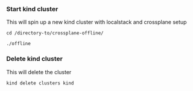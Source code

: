 ### Start kind cluster

This will spin up a new kind cluster with localstack and crossplane setup
```
cd /directory-to/crossplane-offline/

./offline

```
### Delete kind cluster

This will delete the cluster
```
kind delete clusters kind
```